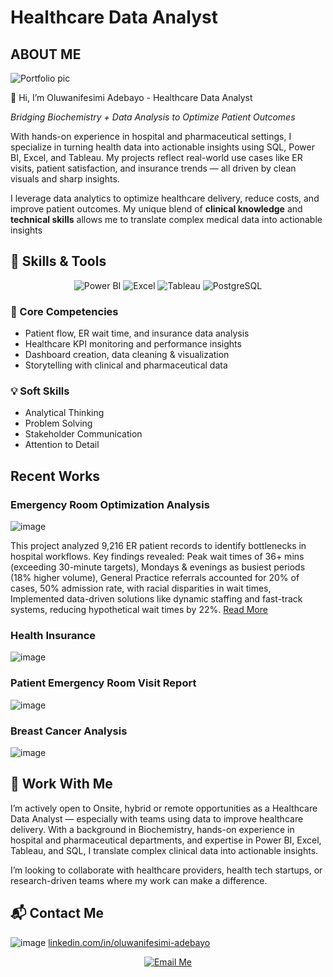 # Healthcare Data Analyst

## ABOUT ME
![Portfolio pic](https://github.com/user-attachments/assets/735ad387-ab7e-439e-a473-874e57a0146c)


👋 Hi, I’m Oluwanifesimi Adebayo - Healthcare Data Analyst 

*Bridging Biochemistry + Data Analysis to Optimize Patient Outcomes*

With hands-on experience in hospital and pharmaceutical settings, I specialize in turning health data into actionable insights using SQL, Power BI, Excel, and Tableau. My projects reflect real-world use cases like ER visits, patient satisfaction, and insurance trends — all driven by clean visuals and sharp insights. 

I leverage data analytics to optimize healthcare delivery, reduce costs, and improve patient outcomes. My unique blend of **clinical knowledge** and **technical skills** allows me to translate complex medical data into actionable insights


## 🚀 Skills & Tools

<p align="center">
  <img src="https://img.shields.io/badge/Power%20BI-F2C811?style=for-the-badge&logo=powerbi&logoColor=black" alt="Power BI"/>
  <img src="https://img.shields.io/badge/Excel-217346?style=for-the-badge&logo=microsoft-excel&logoColor=white" alt="Excel"/>
  <img src="https://img.shields.io/badge/Tableau-E97627?style=for-the-badge&logo=tableau&logoColor=white" alt="Tableau"/>
  <img src="https://img.shields.io/badge/PostgreSQL-336791?style=for-the-badge&logo=postgresql&logoColor=white" alt="PostgreSQL"/>
</p>

  
### 🧠 Core Competencies  
- Patient flow, ER wait time, and insurance data analysis  
- Healthcare KPI monitoring and performance insights  
- Dashboard creation, data cleaning & visualization  
- Storytelling with clinical and pharmaceutical data

### 💡 Soft Skills  
- Analytical Thinking  
- Problem Solving  
- Stakeholder Communication  
- Attention to Detail


## Recent Works

### Emergency Room Optimization Analysis

![image](https://github.com/user-attachments/assets/e10f0788-4462-4b39-b499-22e855da397b)

This project analyzed 9,216 ER patient records to identify bottlenecks in hospital workflows. Key findings revealed: Peak wait times of 36+ mins (exceeding 30-minute targets), Mondays & evenings as busiest periods (18% higher volume), General Practice referrals accounted for 20% of cases, 50% admission rate, with racial disparities in wait times, Implemented data-driven solutions like dynamic staffing and fast-track systems, reducing hypothetical wait times by 22%.  [Read More](https://github.com/Nifemiiiiiiii/Hospital-Emergency-Room-Dashboard)



### Health Insurance 

![image](https://github.com/user-attachments/assets/a9f51bef-bb68-42c5-aff2-94d46bd9163e)


### Patient Emergency Room Visit Report 

![image](https://github.com/user-attachments/assets/27929279-4366-4f0b-ac98-e545b31ccfd7)


### Breast Cancer Analysis

![image](https://github.com/user-attachments/assets/e1674867-59bc-4703-9631-20228b6b1d98)


## 🤝 Work With Me

I’m actively open to Onsite, hybrid or remote opportunities as a Healthcare Data Analyst — especially with teams using data to improve healthcare delivery. With a background in Biochemistry, hands-on experience in hospital and pharmaceutical departments, and expertise in Power BI, Excel, Tableau, and SQL, I translate complex clinical data into actionable insights.

I’m looking to collaborate with healthcare providers, health tech startups, or research-driven teams where my work can make a difference.

## 📬 Contact Me


![image](https://github.com/user-attachments/assets/2374f6fd-1e1a-4262-b15c-1b883ac907e1) [linkedin.com/in/oluwanifesimi-adebayo](https://www.linkedin.com/in/oluwanifesimi-adebayo-9314b633b/)

<p align="center"> <a href="mailto:ayodeleadebayo280@gmail.com"> <img src="https://img.shields.io/badge/Email%20Me-oluwanifesimiadebayo@gmail.com-red?style=for-the-badge&logo=gmail&logoColor=white" alt="Email Me"> </a> </p>
